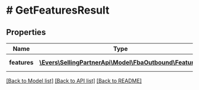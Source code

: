 # # GetFeaturesResult

## Properties

Name | Type | Description | Notes
------------ | ------------- | ------------- | -------------
**features** | [**\Evers\SellingPartnerApi\Model\FbaOutbound\Feature[]**](Feature.md) | An array of features. |

[[Back to Model list]](../../README.md#models) [[Back to API list]](../../README.md#endpoints) [[Back to README]](../../README.md)
